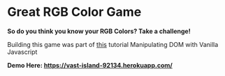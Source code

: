 # Great RGB Color Game

**So do you think you know your RGB Colors?
Take a challenge!**

Building this game was part of [this](https://www.udemy.com/the-web-developer-bootcamp/learn/v4/content) tutorial
Manipulating DOM with Vanilla Javascript

**Demo Here: https://vast-island-92134.herokuapp.com/**
